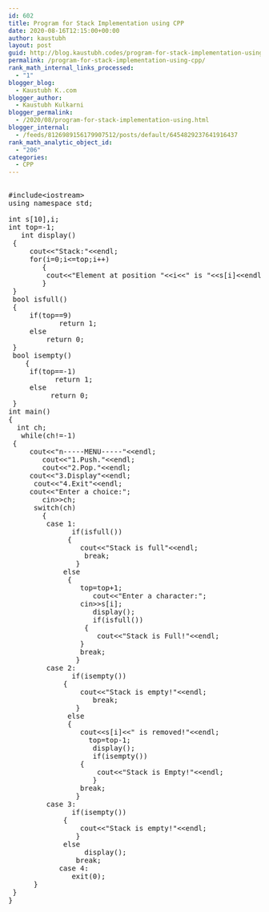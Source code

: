 ```yaml
---
id: 602
title: Program for Stack Implementation using CPP
date: 2020-08-16T12:15:00+00:00
author: kaustubh
layout: post
guid: http://blog.kaustubh.codes/program-for-stack-implementation-using-cpp/
permalink: /program-for-stack-implementation-using-cpp/
rank_math_internal_links_processed:
  - "1"
blogger_blog:
  - Kaustubh K..com
blogger_author:
  - Kaustubh Kulkarni
blogger_permalink:
  - /2020/08/program-for-stack-implementation-using.html
blogger_internal:
  - /feeds/8126989156179907512/posts/default/6454829237641916437
rank_math_analytic_object_id:
  - "206"
categories:
  - CPP
---
```

<pre><br />#include&lt;iostream><br />using namespace std;<br /><br />int s[10],i;<br />int top=-1;<br />	int display()<br />	{<br />		cout&lt;&lt;"Stack:"&lt;&lt;endl;<br />		for(i=0;i&lt;=top;i++)<br />		{<br />			cout&lt;&lt;"Element at position "&lt;&lt;i&lt;&lt;" is "&lt;&lt;s[i]&lt;&lt;endl;<br />		}<br />	}<br />	bool isfull()<br />	{<br />		if(top==9)<br />			return 1;<br />		else <br />			return 0;<br />	}<br />	bool isempty()<br />	{<br />		if(top==-1)<br />			return 1;<br />		else<br />			return 0;<br />	}<br />int main()<br />{<br />	int ch;<br />	while(ch!=-1)<br />	{<br />		cout&lt;&lt;"n-----MENU-----"&lt;&lt;endl;<br />		cout&lt;&lt;"1.Push."&lt;&lt;endl;<br />		cout&lt;&lt;"2.Pop."&lt;&lt;endl;<br />		cout&lt;&lt;"3.Display"&lt;&lt;endl;<br />		cout&lt;&lt;"4.Exit"&lt;&lt;endl;<br />		cout&lt;&lt;"Enter a choice:";<br />		cin>>ch;<br />		switch(ch)<br />		{<br />			case 1:<br />				if(isfull())<br />				{<br />					cout&lt;&lt;"Stack is full"&lt;&lt;endl;<br />					break;<br />				}<br />				else<br />				{<br />					top=top+1;<br />					cout&lt;&lt;"Enter a character:";<br />					cin>>s[i];<br />					display();<br />					if(isfull())<br />					{<br />						cout&lt;&lt;"Stack is Full!"&lt;&lt;endl;<br />					}<br />					break;<br />				}<br />			case 2:<br />				if(isempty())<br />				{<br />					cout&lt;&lt;"Stack is empty!"&lt;&lt;endl;<br />					break;<br />				}	<br />				else<br />				{<br />					cout&lt;&lt;s[i]&lt;&lt;" is removed!"&lt;&lt;endl;<br />					top=top-1;<br />					display();<br />					if(isempty())<br />					{<br />						cout&lt;&lt;"Stack is Empty!"&lt;&lt;endl;<br />					}<br />					break;<br />				}<br />			case 3:<br />				if(isempty())<br />				{<br />					cout&lt;&lt;"Stack is empty!"&lt;&lt;endl;<br />				}<br />				else<br />					display();<br />				break;<br />			case 4:<br />				exit(0);	<br />		}<br />	}<br />}<br /><br /><br /><br /></pre>
